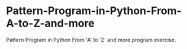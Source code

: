 # Pattern-Program-in-Python-From-A-to-Z-and-more
Pattern Program in Python From 'A' to 'Z' and more program exercise.
